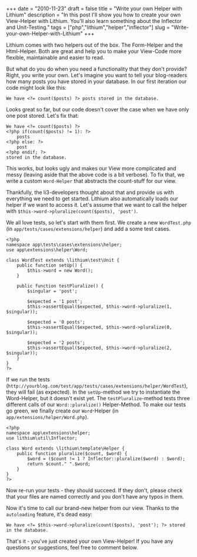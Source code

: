+++
date = "2010-11-23"
draft = false
title = "Write your own Helper with Lithium"
description = "In this post I'll show you how to create your own View-Helper with Lithium. You'll also learn something about the Inflector and Unit-Testing."
tags = ["php","lithium","helper","inflector"]
slug = "Write-your-own-Helper-with-Lithium"
+++

Lithium comes with two helpers out of the box. The Form-Helper and the Html-Helper. Both are great and help you to make your View-Code more flexible, maintainable and easier to read.

But what do you do when you need a functionality that they don't provide? Right, you write your own. Let's imagine you want to tell your blog-readers how many posts you have stored in your database. In our first iteration our code might look like this:

    We have <?= count($posts) ?> posts stored in the database.

Looks great so far, but our code doesn't cover the case when we have only one post stored. Let's fix that:

    We have <?= count($posts) ?> 
    <?php if(count($posts) != 1): ?>
        posts
    <?php else: ?>
        post
    <?php endif; ?>
    stored in the database.

This works, but looks ugly and makes our View more complicated and messy (leaving aside that the above code is a bit verbose). To fix that, we write a custom `Word-Helper` that abstracts the count-stuff for our view.

Thankfully, the li3-developers thought about that and provide us with everything we need to get started. Lithium also automatically loads our helper if we want to access it. Let's assume that we want to call the helper with `$this->word->pluralize(count($posts), 'post')`.

We all love tests, so let's start with them first. We create a new `WordTest.php` (in `app/tests/cases/extensions/helper`) and add a some test cases. 

	<?php
	namespace app\tests\cases\extensions\helper;
	use app\extensions\helper\Word;
	
	class WordTest extends \lithium\test\Unit {
		public function setUp() {
			$this->word = new Word();
		}

		public function testPluralize() {
			$singular = 'post';
			
			$expected = '1 post';
			$this->assertEqual($expected, $this->word->pluralize(1, $singular));
			
			$expected = '0 posts';
			$this->assertEqual($expected, $this->word->pluralize(0, $singular));
			
			$expected = '2 posts';
			$this->assertEqual($expected, $this->word->pluralize(2, $singular));
		}
	}
	?>

If we run the tests (`http://yourblog.com/test/app/tests/cases/extensions/helper/WordTest`), they will fail (as expected). In the `setUp`-method we try to instantiate the Word-Helper, but it doesn't exist yet. The `testPluralize`-method tests three different calls of our `Word::pluralize()` Helper-Method. To make our tests go green, we finally create our `Word`-Helper (in `app/extensions/helper/Word.php`).

	<?php
	namespace app\extensions\helper;
	use lithium\util\Inflector;

	class Word extends \lithium\template\Helper {
		public function pluralize($count, $word) {		
			$word = ($count != 1 ? Inflector::pluralize($word) : $word);
			return $count." ".$word;
		}
	}
	?>

Now re-run your tests - they should succeed. If they don't, please check that your files are named correctly and you don't have any typos in them.

Now it's time to call our brand-new helper from our view. Thanks to the `autoloading` feature, it's dead easy:

    We have <?= $this->word->pluralize(count($posts), 'post'); ?> stored in the database.

That's it - you've just created your own View-Helper! If you have any questions or suggestions, feel free to comment below.